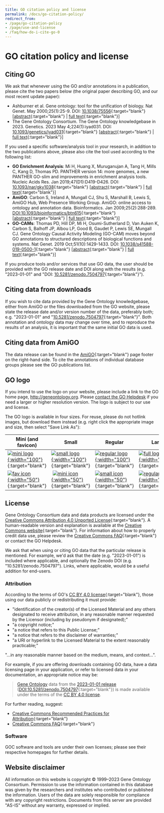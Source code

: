 ```yaml
---
title: GO citation policy and license
permalink: /docs/go-citation-policy/
redirect_from:
- /page/go-citation-policy
- /page/use-and-license
- /faq/how-do-i-cite-go-0
---
```


# GO citation policy and license

## Citing GO

We ask that whenever using the GO and/or annotations in a publication, please cite the two papers below (the original paper describing GO, and our most recent update paper):
+ Ashburner et al. Gene ontology: tool for the unification of biology. Nat Genet. May 2000;25(1):25-9. DOI: [10.1038/75556](https://doi.org/10.1038/75556){:target="blank"} \[[abstract](https://www.ncbi.nlm.nih.gov/pubmed/10802651){:target="blank"} \| [full text](https://www.ncbi.nlm.nih.gov/pmc/articles/PMC3037419/){:target="blank"}\]
+ The Gene Ontology Consortium. The Gene Ontology knowledgebase in 2023. Genetics. 2023 May 4;224(1):iyad031. DOI: [10.1093/genetics/iyad031](https://doi.org/10.1093/genetics/iyad031){:target="blank"}  \[[abstract](https://pubmed.ncbi.nlm.nih.gov/36866529/){:target="blank"} \| [full text](https://www.ncbi.nlm.nih.gov/pmc/articles/PMC10158837/pdf/iyad031.pdf){:target="blank"}\]


If you used a specific software/analysis tool in your research, in addition to the two publications above, please also cite the tool used according to the following list:
+ **GO Enrichment Analysis**: Mi H, Huang X, Muruganujan A, Tang H, Mills C, Kang D, Thomas PD. PANTHER version 14: more genomes, a new PANTHER GO-slim and improvements in enrichment analysis tools. Nucleic Acids Res. Jan 2019;47(D1):D419-D426. DOI: [10.1093/nar/gky1038](https://doi.org/10.1093/nar/gky1038){:target="blank"} \[[abstract](https://www.ncbi.nlm.nih.gov/pubmed/30407594){:target="blank"} \| [full text](https://academic.oup.com/nar/article/47/D1/D419/5165346){:target="blank"}\]
+ **AmiGO**: Carbon S, Ireland A, Mungall CJ, Shu S, Marshall B, Lewis S, AmiGO Hub, Web Presence Working Group. AmiGO: online access to ontology and annotation data. Bioinformatics. Jan 2009;25(2):288-289. [DOI:10.1093/bioinformatics/btn615](https://doi.org/10.1093/bioinformatics/btn615){:target="blank"} \[[abstract](https://www.ncbi.nlm.nih.gov/pubmed/19033274){:target="blank"} \| [full text](http://bioinformatics.oxfordjournals.org/content/25/2/288.full.pdf+html){:target="blank"}\]
+ **GO-CAMs**: Thomas PD, Hill DP, Mi H, Osumi-Sutherland D, Van Auken K, Carbon S, Balhoff JP, Albou LP, Good B, Gaudet P, Lewis SE, Mungall CJ. Gene Ontology Causal Activity Modeling (GO-CAM) moves beyond GO annotations to structured descriptions of biological functions and systems. Nat Genet. 2019 Oct;51(10):1429-1433. DOI: [10.1038/s41588-019-0500-1](https://doi.org/10.1038/s41588-019-0500-1){:target="blank"} \[[abstract](https://pubmed.ncbi.nlm.nih.gov/31548717/){:target="blank"} \| [full text](https://www.ncbi.nlm.nih.gov/pmc/articles/PMC7012280/pdf/nihms-1067180.pdf){:target="blank"}\]


If you produce tools and/or services that use GO data, the user should be provided with the GO release date and DOI along with the results (e.g. "2023-01-01" and "DOI: [10.5281/zenodo.7504797](https://dx.doi.org/10.5281/zenodo.7504797){:target="blank"}").

## Citing data from downloads

If you wish to cite data provided by the Gene Ontology knowledgebase, either from AmiGO or the files downloaded from the GO website, please state the release date and/or version number of the data, preferably both; e.g. "2023-01-01" and "[10.5281/zenodo.7504797](https://dx.doi.org/10.5281/zenodo.7504797){:target="blank"}". Both annotation and ontology data may change over time, and to reproduce the results of an analysis, it is important that the same initial GO data is used.

## Citing data from AmiGO

The data release can be found in the [AmiGO](http://amigo.geneontology.org/amigo){:target="blank"} page footer on the right-hand side. To cite the annotations of individual database groups please see the GO publications list.

## GO logo

If you intend to use the logo on your website, please include a link to the GO home page, http://geneontology.org. Please [contact the GO Helpdesk](http://help.geneontology.org) if you need a larger or higher resolution version. The logo is subject to our use and license.

The GO logo is available in four sizes. For reuse, please do not hotlink images, but download them instead (e.g. right click the appropriate image and size, then select "Save Link As"):

| **Mini (and favicon)** | **Small** | **Regular** | **Large** |
|------|-------|---------|-------|
| [![mini logo](/assets/go-logo.mini.png){:width="100"}](/assets/go-logo.mini.png){:target="blank"} | [![small logo](/assets/go-logo.small.png){:width="100"}](/assets/go-logo.small.png){:target="blank"} | [![regular logo](/assets/go-logo.png){:width="100"}](/assets/go-logo.png){:target="blank"} | [![full logo](/assets/go-logo.large.png){:width="100"}](/assets/go-logo.large.png){:target="blank"} |
| [![fav icon](/assets/go-logo-favicon.ico){:width="50"}](/assets/go-logo-favicon.ico){:target="blank"} | [![mini icon](/assets/go-logo-icon.mini.png){:width="50"}](/assets/go-logo-icon.mini.png){:target="blank"} | [![small icon](/assets/go-logo-icon.small.png){:width="50"}](/assets/go-logo-icon.small.png){:target="blank"} | [![regular icon](/assets/go-logo-icon.png){:width="50"}](/assets/go-logo-icon.png){:target="blank"} |


## License

Gene Ontology Consortium data and data products are licensed under the [Creative Commons Attribution 4.0 Unported License](https://creativecommons.org/licenses/by/4.0/legalcode){:target="blank"}. A human-readable version and explanation is available at the [Creative Commons website](https://creativecommons.org/licenses/by/4.0/){:target="blank"}. For information about how to properly credit data use, please review the [Creative Commons FAQ](http://wiki.creativecommons.org/Frequently_Asked_Questions){:target="blank"} or contact the GO Helpdesk.

We ask that when using or citing GO data that the particular release is mentioned. For example, we'd ask that the date (e.g. "2023-01-01") is included where applicable, and optionally the Zenodo DOI (e.g. "10.5281/zenodo.7504797"). Links, where applicable, would be a useful addition for end-users.

### Attribution

According to the terms of GO's [CC BY 4.0 license](https://creativecommons.org/licenses/by/4.0/legalcode#s3a1){:target="blank"}, those using our data publicly or redistributing it must provide:

* "identification of the creator(s) of the Licensed Material and any others designated to receive attribution, in any reasonable manner requested by the Licensor (including by pseudonym if designated);"
*  "a copyright notice;"
*  "a notice that refers to this Public License;"
*  "a notice that refers to the disclaimer of warranties;"
*  "a URI or hyperlink to the Licensed Material to the extent reasonably practicable;"

"...in any reasonable manner based on the medium, means, and context...".

For example, if you are offering downloads containing GO data, have a data licensing page in your application, or refer to licensed data in your documentation, an appropriate notice may be:

> [Gene Ontology](http://geneontology.org) data from the [2023-01-01 release](http://release.geneontology.org/2023-01-01) ([DOI:10.5281/zenodo.7504797](https://doi.org/10.5281/zenodo.7504797){:target="blank"}) is made available under the terms of the [CC BY 4.0 license](https://creativecommons.org/licenses/by/4.0/legalcode).

For further reading, suggest:

* [Creative Commons Recommended Practices for Attribution](https://wiki.creativecommons.org/wiki/Recommended_practices_for_attribution){:target="blank"}
* [Creative Commons FAQ](https://creativecommons.org/faq/){:target="blank"}

### Software

GOC software and tools are under their own licenses; please see their respective homepages for further details.

## Website disclaimer

All information on this website is copyright © 1999–2023 Gene Ontology Consortium. Permission to use the information contained in this database was given by the researchers and institutes who contributed or published the information. Users of the data are solely responsible for compliance with any copyright restrictions. Documents from this server are provided "AS-IS" without any warranty, expressed or implied.
